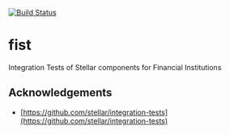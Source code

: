 [![Build Status](https://travis-ci.org/amissine/fist.svg?branch=master)](https://travis-ci.org/amissine/fist)

# fist
Integration Tests of Stellar components for Financial Institutions

## Acknowledgements
- [https://github.com/stellar/integration-tests](https://github.com/stellar/integration-tests)
